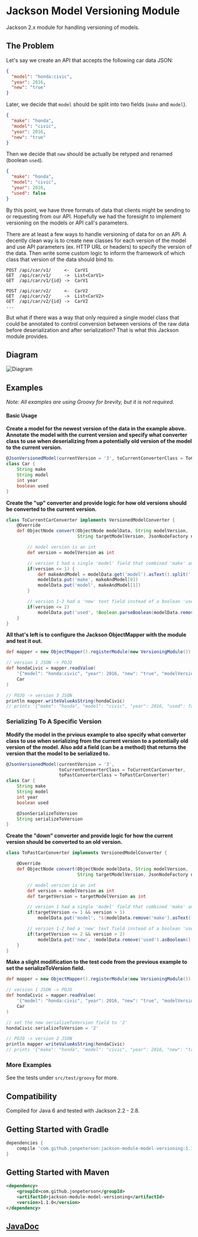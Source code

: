 # Jackson Model Versioning Module
Jackson 2.x module for handling versioning of models.

## The Problem
Let's say we create an API that accepts the following car data JSON:
```json
{
  "model": "honda:civic",
  "year": 2016,
  "new": "true"
}
```

Later, we decide that `model` should be split into two fields (`make` and `model`).
```json
{
  "make": "honda",
  "model": "civic",
  "year": 2016,
  "new": "true"
}
```

Then we decide that `new` should be actually be retyped and renamed (boolean `used`).
```json
{
  "make": "honda",
  "model": "civic",
  "year": 2016,
  "used": false
}
```

By this point, we have three formats of data that clients might be sending to or requesting from our API. Hopefully we had the foresight to implement versioning on the models or API call's parameters.

There are at least a few ways to handle versioning of data for on an API. A decently clean way is to create new classes for each version of the model and use API parameters (ex. HTTP URL or headers) to specify the version of the data. Then write some custom logic to inform the framework of which class that version of the data should bind to.
```
POST /api/car/v1/     <-  CarV1
GET  /api/car/v1/     ->  List<CarV1>
GET  /api/car/v1/{id} ->  CarV1

POST /api/car/v2/     <-  CarV2
GET  /api/car/v2/     ->  List<CarV2>
GET  /api/car/v2/{id} ->  CarV2
...
```

But what if there was a way that only required a single model class that could be annotated to control conversion between versions of the raw data before deserialization and after serialization? That is what this Jackson module provides.

## Diagram
![Diagram](images/diagram.png)

## Examples
*Note: All examples are using Groovy for brevity, but it is not required.*

#### Basic Usage
**Create a model for the newest version of the data in the example above. Annotate the model with the current version and specify what converter class to use when deserializing from a potentially old version of the model to the current version.**
```groovy
@JsonVersionedModel(currentVersion = '3', toCurrentConverterClass = ToCurrentCarConverter)
class Car {
    String make
    String model
    int year
    boolean used
}
```

**Create the "up" converter and provide logic for how old versions should be converted to the current version.**
```groovy
class ToCurrentCarConverter implements VersionedModelConverter {
    @Override
    def ObjectNode convert(ObjectNode modelData, String modelVersion,
                           String targetModelVersion, JsonNodeFactory nodeFactory) {

        // model version is an int
        def version = modelVersion as int

        // version 1 had a single 'model' field that combined 'make' and 'model' with a colon delimiter
        if(version <= 1) {
            def makeAndModel = modelData.get('model').asText().split(':')
            modelData.put('make', makeAndModel[0])
            modelData.put('model', makeAndModel[1])
        }

        // version 1-2 had a 'new' text field instead of a boolean 'used' field
        if(version <= 2)
            modelData.put('used', !Boolean.parseBoolean(modelData.remove('new').asText()))
    }
}
```

**All that's left is to configure the Jackson ObjectMapper with the module and test it out.**
```groovy
def mapper = new ObjectMapper().registerModule(new VersioningModule())

// version 1 JSON -> POJO
def hondaCivic = mapper.readValue(
    '{"model": "honda:civic", "year": 2016, "new": "true", "modelVersion": "1"}',
    Car
)

// POJO -> version 3 JSON
println mapper.writeValueAsString(hondaCivic)
// prints '{"make": "honda", "model": "civic", "year": 2016, "used": false, "modelVersion": "3"}'
```

### Serializing To A Specific Version
**Modify the model in the prvious example to also specify what converter class to use when serializing from the current version to a potentially old version of the model. Also add a field (can be a method) that returns the version that the model to be serialized to.**
```groovy
@JsonVersionedModel(currentVersion = '3',
                    toCurrentConverterClass = ToCurrentCarConverter,
                    toPastConverterClass = ToPastCarConverter)
class Car {
    String make
    String model
    int year
    boolean used

    @JsonSerializeToVersion
    String serializeToVersion
}
```

**Create the "down" converter and provide logic for how the current version should be converted to an old version.**
```groovy
class ToPastCarConverter implements VersionedModelConverter {

    @Override
    def ObjectNode convert(ObjectNode modelData, String modelVersion,
                           String targetModelVersion, JsonNodeFactory nodeFactory) {

        // model version is an int
        def version = modelVersion as int
        def targetVersion = targetModelVersion as int

        // version 1 had a single 'model' field that combined 'make' and 'model' with a colon delimiter
        if(targetVersion <= 1 && version > 1)
            modelData.put('model', "${modelData.remove('make').asText()}:${modelData.get('model').asText()}")

        // version 1-2 had a 'new' text field instead of a boolean 'used' field
        if(targetVersion <= 2 && version > 2)
            modelData.put('new', !modelData.remove('used').asBoolean() as String)
    }
}
```

**Make a slight modification to the test code from the previous example to set the serializeToVersion field.**
```groovy
def mapper = new ObjectMapper().registerModule(new VersioningModule())

// version 1 JSON -> POJO
def hondaCivic = mapper.readValue(
    '{"model": "honda:civic", "year": 2016, "new": "true", "modelVersion": "1"}',
    Car
)

// set the new serializeToVersion field to '2'
hondaCivic.serializeToVersion = '2'

// POJO -> version 2 JSON
println mapper.writeValueAsString(hondaCivic)
// prints '{"make": "honda", "model": "civic", "year": 2016, "new": "true", "modelVersion": "2"}'
```

### More Examples
See the tests under `src/test/groovy` for more.

## Compatibility
Compiled for Java 6 and tested with Jackson 2.2 - 2.8.

## Getting Started with Gradle
```groovy
dependencies {
    compile 'com.github.jonpeterson:jackson-module-model-versioning:1.1.0'
}
```

## Getting Started with Maven
```xml
<dependency>
    <groupId>com.github.jonpeterson</groupId>
    <artifactId>jackson-module-model-versioning</artifactId>
    <version>1.1.0</version>
</dependency>
```

## [JavaDoc](https://jonpeterson.github.io/docs/jackson-module-model-versioning/1.1.0/index.html)